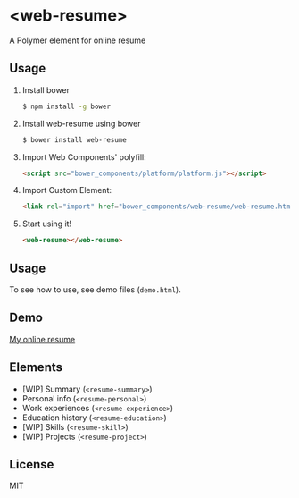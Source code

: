# &lt;web-resume&gt;

A Polymer element for online resume

## Usage

1. Install bower

   ```sh
   $ npm install -g bower
   ```

2. Install web-resume using bower

   ```sh
   $ bower install web-resume
   ```

3. Import Web Components' polyfill:

    ```html
    <script src="bower_components/platform/platform.js"></script>
    ```

4. Import Custom Element:

    ```html
    <link rel="import" href="bower_components/web-resume/web-resume.html">
    ```

5. Start using it!

    ```html
    <web-resume></web-resume>
    ```

## Usage

To see how to use, see demo files (`demo.html`).

## Demo

[My online resume](http://pvey.es)

## Elements

- [WIP] Summary (`<resume-summary>`)
- Personal info (`<resume-personal>`)
- Work experiences (`<resume-experience>`)
- Education history (`<resume-education>`)
- [WIP] Skills (`<resume-skill>`)
- [WIP] Projects (`<resume-project>`)

## License

MIT

